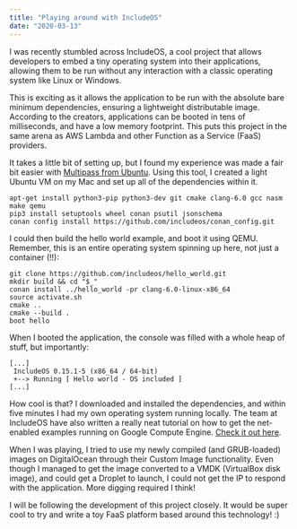 ```yaml
---
title: "Playing around with IncludeOS"
date: "2020-03-13"
---
```


I was recently stumbled across IncludeOS, a cool project that allows developers
to embed a tiny operating system into their applications, allowing them to be
run without any interaction with a classic operating system like Linux or
Windows.

This is exciting as it allows the application to be run with the absolute bare
minimum dependencies, ensuring a lightweight distributable image. According to
the creators, applications can be booted in tens of milliseconds, and have a low
memory footprint. This puts this project in the same arena as AWS Lambda and
other Function as a Service (FaaS) providers.

It takes a little bit of setting up, but I found my experience was made a fair
bit easier with [Multipass from Ubuntu](https://multipass.run/). Using this
tool, I created a light Ubuntu VM on my Mac and set up all of the dependencies
within it.

```bash{promptUser: tom}{promptHost: multipass}
apt-get install python3-pip python3-dev git cmake clang-6.0 gcc nasm make qemu
pip3 install setuptools wheel conan psutil jsonschema
conan config install https://github.com/includeos/conan_config.git
```

I could then build the hello world example, and boot it using QEMU. Remember,
this is an entire operating system spinning up here, not just a container (!!):

```bash{promptUser: tom}{promptHost: multipass}
git clone https://github.com/includeos/hello_world.git
mkdir build && cd "$_"
conan install ../hello_world -pr clang-6.0-linux-x86_64
source activate.sh
cmake ..
cmake --build .
boot hello
```

When I booted the application, the console was filled with a whole heap of
stuff, but importantly:

```
[...]
 IncludeOS 0.15.1-5 (x86_64 / 64-bit)
 +--> Running [ Hello world - OS included ]
[...]
```

How cool is that? I downloaded and installed the dependencies, and within five
minutes I had my own operating system running locally. The team at IncludeOS
have also written a really neat tutorial on how to get the net-enabled examples
running on Google Compute Engine.
[Check it out here](https://www.includeos.org/blog/2017/includeos-on-google-compute-engine.html).

When I was playing, I tried to use my newly compiled (and GRUB-loaded) images on
DigitalOcean through their Custom Image functionality. Even though I managed to
get the image converted to a VMDK (VirtualBox disk image), and could get a
Droplet to launch, I could not get the IP to respond with the application. More
digging required I think!

I will be following the development of this project closely. It would be super
cool to try and write a toy FaaS platform based around this technology! :)

